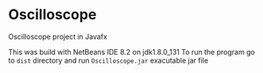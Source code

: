 # Oscilloscope
Oscilloscope project in Javafx

This was build with NetBeans IDE 8.2 on jdk1.8.0_131
To run the program go to `dist` directory and run `Oscilloscope.jar` exacutable jar file
